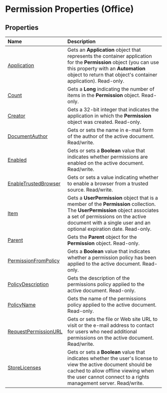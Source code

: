 
# Permission Properties (Office)

## Properties



|**Name**|**Description**|
|:-----|:-----|
|[Application](bc09401e-195c-ab94-a109-a49ecebc5f0c.md)|Gets an  **Application** object that represents the container application for the **Permission** object (you can use this property with an **Automation** object to return that object's container application). Read-only.|
|[Count](fdef7ae3-00d1-ab53-0ddf-212883e1858a.md)|Gets a  **Long** indicating the number of items in the **Permission** object. Read-only.|
|[Creator](1579a0ba-6e14-b43c-785e-23dd2757cbde.md)|Gets a 32-bit integer that indicates the application in which the  **Permission** object was created. Read-only.|
|[DocumentAuthor](d756c476-8adf-a302-9356-e491b0ae9bf7.md)|Gets or sets the name in e-mail form of the author of the active document. Read/write.|
|[Enabled](e77fab6f-0191-3ba4-d418-dc25dc79422d.md)|Gets or sets a  **Boolean** value that indicates whether permissions are enabled on the active document. Read/write.|
|[EnableTrustedBrowser](64f087bc-8158-bc80-070e-e7c33ad57e5f.md)|Gets or sets a value indicating whether to enable a browser from a trusted source. Read/write.|
|[Item](2a030e3d-2233-0e91-be3b-759d25d5788b.md)|Gets a  **UserPermission** object that is a member of the **Permission** collection. The **UserPermission** object associates a set of permissions on the active document with a single user and an optional expiration date. Read-only.|
|[Parent](417def02-2281-a53c-61ee-5b157fa53e90.md)|Gets the  **Parent** object for the **Permission** object. Read-only.|
|[PermissionFromPolicy](aa6be9a8-a351-f9bb-99f8-a547583f2e62.md)|Gets a  **Boolean** value that indicates whether a permission policy has been applied to the active document. Read-only.|
|[PolicyDescription](1ca10f9f-f03a-3a3f-2c12-21831a092f23.md)|Gets the description of the permissions policy applied to the active document. Read-only.|
|[PolicyName](2a76eac3-5012-6c6c-ab5a-388151f50e27.md)|Gets the name of the permissions policy applied to the active document. Read-only.|
|[RequestPermissionURL](7d37d706-a7bf-9cb0-8930-299bd2bf37b0.md)|Gets or sets the file or Web site URL to visit or the e-mail address to contact for users who need additional permissions on the active document. Read/write.|
|[StoreLicenses](c08e088c-8cdf-baa0-56e4-3d4d6f3caab8.md)|Gets or sets a  **Boolean** value that indicates whether the user's license to view the active document should be cached to allow offline viewing when the user cannot connect to a rights management server. Read/write.|
